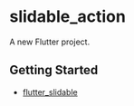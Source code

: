 # slidable_action

A new Flutter project.

## Getting Started
- [flutter_slidable](https://pub.dev/packages/flutter_slidable)
